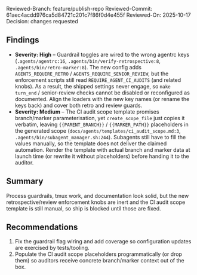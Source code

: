 Reviewed-Branch: feature/publish-repo
Reviewed-Commit: 61aec4acdd976ca5d84721c201c7f86f0d4e455f
Reviewed-On: 2025-10-17
Decision: changes requested

## Findings
- **Severity: High** – Guardrail toggles are wired to the wrong agentrc keys (`.agents/agentrc:16`, `.agents/bin/verify-retrospective:8`, `.agents/bin/retro-marker:8`). The new config adds `AGENTS_REQUIRE_RETRO` / `AGENTS_REQUIRE_SENIOR_REVIEW`, but the enforcement scripts still read `REQUIRE_AGENT_CI_AUDITS` (and related knobs). As a result, the shipped settings never engage, so `make turn_end` / senior-review checks cannot be disabled or reconfigured as documented. Align the loaders with the new key names (or rename the keys back) and cover both retro and review guards.
- **Severity: Medium** – The CI audit scope template promises branch/marker parameterisation, yet `create_scope_file` just copies it verbatim, leaving `{{PARENT_BRANCH}}` / `{{MARKER_PATH}}` placeholders in the generated scope (`docs/agents/templates/ci_audit_scope.md:3`, `.agents/bin/subagent_manager.sh:244`). Subagents still have to fill the values manually, so the template does not deliver the claimed automation. Render the template with actual branch and marker data at launch time (or rewrite it without placeholders) before handing it to the auditor.

## Summary
Process guardrails, tmux work, and documentation look solid, but the new retrospective/review enforcement knobs are inert and the CI audit scope template is still manual, so ship is blocked until those are fixed.

## Recommendations
1. Fix the guardrail flag wiring and add coverage so configuration updates are exercised by tests/tooling.
2. Populate the CI audit scope placeholders programmatically (or drop them) so auditors receive concrete branch/marker context out of the box.
